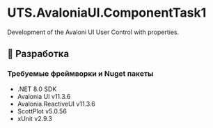 # UTS.AvaloniaUI.ComponentTask1
Development of the Avaloni UI User Control with properties.

## 🔧 Разработка

### Требуемые фреймворки и Nuget пакеты

- .NET 8.0 SDK
- Avalonia UI v11.3.6
- Avalonia.ReactiveUI v11.3.6
- ScottPlot v5.0.56
- xUnit v2.9.3

